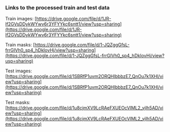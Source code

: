 ### Links to the processed train and test data

Train images: [https://drive.google.com/file/d/1JR-lf2GVsDDykWYwv6r3YFYYkc6sntt1/view?usp=sharing](https://drive.google.com/file/d/1JR-lf2GVsDDykWYwv6r3YFYYkc6sntt1/view?usp=sharing)

Train masks: [https://drive.google.com/file/d/1-JQZggGfsL-frrGIVh0_sp4_hDkIovHj/view?usp=sharing](https://drive.google.com/file/d/1-JQZggGfsL-frrGIVh0_sp4_hDkIovHj/view?usp=sharing)

Test images: [https://drive.google.com/file/d/1SBRfP1uvm2ORQHIbbbzE7_QnOu7k1XHl/view?usp=sharing](https://drive.google.com/file/d/1SBRfP1uvm2ORQHIbbbzE7_QnOu7k1XHl/view?usp=sharing)

Test masks: [https://drive.google.com/file/d/1u8cjmXV9LcRAeFXUEOcVIML2_vjlh5AD/view?usp=sharing](https://drive.google.com/file/d/1u8cjmXV9LcRAeFXUEOcVIML2_vjlh5AD/view?usp=sharing)
